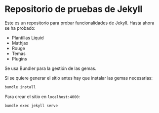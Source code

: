 # Repositorio de pruebas de Jekyll

Este es un repositorio para probar funcionalidades de Jekyll. Hasta
ahora se ha probado:

* Plantillas Liquid
* Mathjax
* Rouge
* Temas
* Plugins

Se usa Bundler para la gestión de las gemas.

Si se quiere generar el sitio antes hay que instalar las gemas
necesarias:

```bash
bundle install
```

Para crear el sitio en `localhost:4000`:

```bash
bundle exec jekyll serve
```
